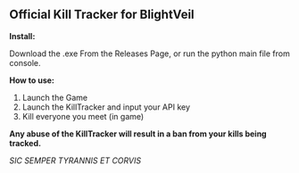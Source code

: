## Official Kill Tracker for BlightVeil


**Install:**

Download the .exe From the Releases Page, or run the python main file from console.


**How to use:**
1. Launch the Game
2. Launch the KillTracker and input your API key
3. Kill everyone you meet (in game)


**Any abuse of the KillTracker will result in a ban from your kills being tracked.**


*SIC SEMPER TYRANNIS ET CORVIS*
